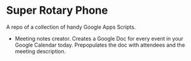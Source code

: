 # Super Rotary Phone

A repo of a collection of handy Google Apps Scripts.


 - Meeting notes creator. Creates a Google Doc for every event in your Google Calendar today. Prepopulates the doc with attendees and the meeting description.